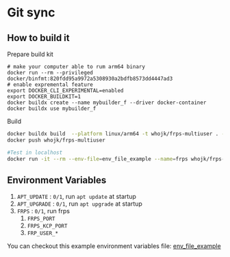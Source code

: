 # Git sync

## How to build it

Prepare build kit
```
# make your computer able to rum arm64 binary
docker run --rm --privileged docker/binfmt:820fdd95a9972a5308930a2bdfb8573dd4447ad3
# enable expremental feature
export DOCKER_CLI_EXPERIMENTAL=enabled
export DOCKER_BUILDKIT=1
docker buildx create --name mybuilder_f --driver docker-container
docker buildx use mybuilder_f
```

Build
```bash
docker buildx build  --platform linux/arm64 -t whojk/frps-multiuser . --output="type=docker"
docker push whojk/frps-multiuser

#Test in localhost
docker run -it --rm --env-file=env_file_example --name=frps whojk/frps-multiuser
```


## Environment Variables

1. `APT_UPDATE` : `0/1`, run `apt update` at startup
1. `APT_UPGRADE` : `0/1`, run `apt upgrade` at startup
1. `FRPS` : `0/1`, run frps
    1. `FRPS_PORT`
    1. `FRPS_KCP_PORT` 
    1. `FRP_USER_*` 


You can checkout this example environment variables file: [env_file_example](env_file_example)
